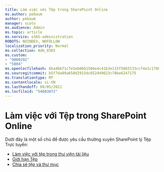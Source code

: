 ```yaml
---
title: Làm việc với Tệp trong SharePoint Online
ms.author: pebaum
author: pebaum
manager: scotv
ms.audience: Admin
ms.topic: article
ms.service: o365-administration
ROBOTS: NOINDEX, NOFOLLOW
localization_priority: Normal
ms.collection: Adm_O365
ms.custom:
- "9000292"
- "5804"
ms.openlocfilehash: 6ba4b6f1cfe5eb0661504e4c41b3e115f5083133ccf4e1c1780f0e6d8bad0462
ms.sourcegitcommit: b5f7da89a650d2915dc652449623c78be6247175
ms.translationtype: MT
ms.contentlocale: vi-VN
ms.lasthandoff: 08/05/2021
ms.locfileid: "54083072"
---
```

# <a name="working-with-files-in-sharepoint-online"></a>Làm việc với Tệp trong SharePoint Online

Dưới đây là một số chủ đề được yêu cầu thường xuyên SharePoint lý Tệp Trực tuyến:

- [Làm việc với tệp trong thư viện tài liệu](https://support.microsoft.com/office/a9d89171-1673-4892-9dd2-1ca52037dea2)
- [Giới hạn Tệp](https://support.office.com/article/invalid-file-names-and-file-types-in-onedrive-and-sharepoint-64883a5d-228e-48f5-b3d2-eb39e07630fa)
- [Chia sẻ tệp và thư mục](https://support.office.com/article/share-sharepoint-files-or-folders-1fe37332-0f9a-4719-970e-d2578da4941c)
